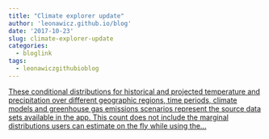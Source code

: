 ```yaml
---
title: "Climate explorer update"
author: 'leonawicz.github.io/blog'
date: '2017-10-23'
slug: climate-explorer-update
categories:
  - bloglink
tags:
  - leonawiczgithubioblog
---
```


[These conditional distributions for historical and projected temperature and precipitation over different geographic regions, time periods, climate models and greenhouse gas emissions scenarios represent the source data sets available in the app. This count does not include the marginal distributions users can estimate on the fly while using the...<click to read more>](https://leonawicz.github.io/blog/post/climate-explorer-update-monthly-data-and-delta-change/)


